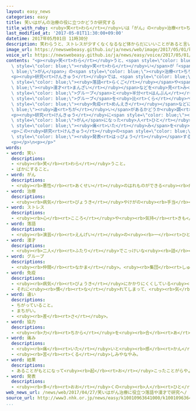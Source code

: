 ```yaml
---
layout: easy_news
categories: easy
title: 笑いはがんの治療の役に立つかどうか研究する
title_with_ruby: <ruby>笑<rt>わら</rt></ruby>いは「がん」の<ruby>治療<rt>ちりょう</rt></ruby>の<ruby>役<rt>やく</rt></ruby>に<ruby>立<rt>た</rt></ruby>つかどうか<ruby>研究<rt>けんきゅう</rt></ruby>する
last_modified_at: '2017-05-01T11:30:00+09:00'
datetime: 2017年05月01日 11時30分
description: 笑わらうと、ストレスが少すくなくなるなど体からだにいいことがあると言いわれています。
image_url: https://newswebeasy.github.io/ja/news/web/image/2017/05/01/k10010963641000.jpg
voice_url: https://newswebeasy.github.io/ja/news/easy/voice/2017/05/01/k10010963641000.mp3
contents: "<p><ruby>笑<rt>わら</rt></ruby>うと、<span style=\"color: blue;\">ストレス</span>が<ruby>少<rt>すく</rt></ruby>なくなるなど<ruby>体<rt>からだ</rt></ruby>にいいことがあると<ruby>言<rt>い</rt></ruby>われています。<ruby>大阪<rt>おおさか</rt></ruby><ruby>国際<rt>こくさい</rt></ruby>がんセンターは、<span\
  \ style=\"color: blue;\"><ruby>笑<rt>わら</rt></ruby>い</span>が「<span style=\"color:\
  \ blue;\">がん</span>」の<span style=\"color: blue;\"><ruby>治療<rt>ちりょう</rt></ruby></span>の<ruby>役<rt>やく</rt></ruby>に<ruby>立<rt>た</rt></ruby>つかどうか<ruby>調<rt>しら</rt></ruby>べる<ruby>研究<rt>けんきゅう</rt></ruby>を<ruby>始<rt>はじ</rt></ruby>めます。</p>\n\
  <p><ruby>研究<rt>けんきゅう</rt></ruby>では、<span style=\"color: blue;\">がん</span>になって<ruby>病院<rt>びょういん</rt></ruby>に<ruby>通<rt>かよ</rt></ruby>っている７０<ruby>人<rt>にん</rt></ruby>に、<ruby>面白<rt>おもしろ</rt></ruby>い<span\
  \ style=\"color: blue;\"><ruby>落語<rt>らくご</rt></ruby></span>や<span style=\"color:\
  \ blue;\"><ruby>漫才<rt>まんざい</rt></ruby></span>などを<ruby>見<rt>み</rt></ruby>てもらいます。<ruby>全部<rt>ぜんぶ</rt></ruby><ruby>見<rt>み</rt></ruby>た<span\
  \ style=\"color: blue;\">グループ</span>と<ruby>半分<rt>はんぶん</rt></ruby>だけ<ruby>見<rt>み</rt></ruby>た<span\
  \ style=\"color: blue;\">グループ</span>を<ruby>比<rt>くら</rt></ruby>べて、<ruby>体<rt>からだ</rt></ruby>の<span\
  \ style=\"color: blue;\"><ruby>免疫<rt>めんえき</rt></ruby></span>などに<span style=\"color:\
  \ blue;\"><ruby>違<rt>ちが</rt></ruby>い</span>があるかどうか<ruby>調<rt>しら</rt></ruby>べます。</p>\n\
  <p><ruby>研究<rt>けんきゅう</rt></ruby>に<span style=\"color: blue;\"><ruby>協力<rt>きょうりょく</rt></ruby></span>する<ruby>落語<rt>らくご</rt></ruby><ruby>家<rt>か</rt></ruby>の<ruby>桂<rt>かつら</rt></ruby><ruby>文珍<rt>ぶんちん</rt></ruby>さんは「<span\
  \ style=\"color: blue;\">がん</span>になった<ruby>人<rt>ひと</rt></ruby>の<ruby>役<rt>やく</rt></ruby>に<ruby>立<rt>た</rt></ruby>つといいなと<ruby>思<rt>おも</rt></ruby>って、<ruby>一生懸命<rt>いっしょうけんめい</rt></ruby>やります。<ruby>笑<rt>わら</rt></ruby>って<span\
  \ style=\"color: blue;\"><ruby>痛<rt>いた</rt></ruby>み</span>を<ruby>忘<rt>わす</rt></ruby>れてほしいと<ruby>思<rt>おも</rt></ruby>います」と<ruby>話<rt>はな</rt></ruby>していました。</p>\n\
  <p>この<ruby>研究<rt>けんきゅう</rt></ruby>の<span style=\"color: blue;\"><ruby>結果<rt>けっか</rt></ruby></span>は、<ruby>専門<rt>せんもん</rt></ruby>の<ruby>雑誌<rt>ざっし</rt></ruby>に<span\
  \ style=\"color: blue;\"><ruby>発表<rt>はっぴょう</rt></ruby></span>する<ruby>予定<rt>よてい</rt></ruby>です。</p>\n\
  <p></p>\n<p></p>"
words:
- word: 笑い
  descriptions:
  - <ruby><rb>笑</rb><rt>わら</rt></ruby>うこと。
  - ばかにすること。
- word: がん
  descriptions:
  - <ruby><rb>悪性</rb><rt>あくせい</rt></ruby>のはれものができる<ruby><rb>病気</rb><rt>びょうき</rt></ruby>。<ruby><rb>体</rb><rt>からだ</rt></ruby>の<ruby><rb>中</rb><rt>なか</rt></ruby>にできたがん<ruby><rb>細胞</rb><rt>さいぼう</rt></ruby>がどんどん<ruby><rb>増</rb><rt>ふ</rt></ruby>えて<ruby><rb>体</rb><rt>からだ</rt></ruby>に<ruby><rb>害</rb><rt>がい</rt></ruby>をあたえる。
- word: 治療
  descriptions:
  - <ruby><rb>病気</rb><rt>びょうき</rt></ruby>やけがの<ruby><rb>手当</rb><rt>てあ</rt></ruby>てをして<ruby><rb>治</rb><rt>なお</rt></ruby>すこと。
- word: ストレス
  descriptions:
  - <ruby><rb>心</rb><rt>こころ</rt></ruby>や<ruby><rb>気持</rb><rt>きも</rt></ruby>ちに<ruby><rb>悪</rb><rt>わる</rt></ruby>い<ruby><rb>影響</rb><rt>えいきょう</rt></ruby>をあたえる、いろいろなしげき。そのために<ruby><rb>体</rb><rt>からだ</rt></ruby>の<ruby><rb>調子</rb><rt>ちょうし</rt></ruby>や<ruby><rb>気分</rb><rt>きぶん</rt></ruby>が、ふだんと<ruby><rb>変</rb><rt>か</rt></ruby>わる。
- word: 落語
  descriptions:
  - <ruby><rb>演芸</rb><rt>えんげい</rt></ruby>の<ruby><rb>一</rb><rt>ひと</rt></ruby>つ。<ruby><rb>独</rb><rt>ひと</rt></ruby>りで<ruby><rb>語</rb><rt>かた</rt></ruby>って、<ruby><rb>終</rb><rt>お</rt></ruby>わりに<ruby><rb>落</rb><rt>お</rt></ruby>ちをつける、こっけいな<ruby><rb>話</rb><rt>はなし</rt></ruby>。<ruby><rb>落</rb><rt>お</rt></ruby>としばなし。
- word: 漫才
  descriptions:
  - <ruby><rb>二人</rb><rt>ふたり</rt></ruby>でこっけいな<ruby><rb>話</rb><rt>はなし</rt></ruby>のやりとりをする<ruby><rb>演芸</rb><rt>えんげい</rt></ruby>。
- word: グループ
  descriptions:
  - <ruby><rb>仲間</rb><rt>なかま</rt></ruby>。<ruby><rb>集団</rb><rt>しゅうだん</rt></ruby>。
- word: 免疫
  descriptions:
  - <ruby><rb>病気</rb><rt>びょうき</rt></ruby>にかかりにくくしている<ruby><rb>体</rb><rt>からだ</rt></ruby>のはたらき。<ruby><rb>前</rb><rt>まえ</rt></ruby>に<ruby><rb>一度</rb><rt>いちど</rt></ruby>その<ruby><rb>病気</rb><rt>びょうき</rt></ruby>にかかったり、<ruby><rb>予防接種</rb><rt>よぼうせっしゅ</rt></ruby>を<ruby><rb>受</rb><rt>う</rt></ruby>けたりするとできる。
  - それに<ruby><rb>慣</rb><rt>な</rt></ruby>れてしまって、<ruby><rb>気</rb><rt>き</rt></ruby>にしなくなること。
- word: 違い
  descriptions:
  - ちがっていること。
  - まちがい。
  - <ruby><rb>差</rb><rt>さ</rt></ruby>。
- word: 協力
  descriptions:
  - <ruby><rb>力</rb><rt>ちから</rt></ruby>を<ruby><rb>合</rb><rt>あ</rt></ruby>わせて、ものごとを<ruby><rb>行</rb><rt>おこな</rt></ruby>うこと。
- word: 痛み
  descriptions:
  - <ruby><rb>痛</rb><rt>いた</rt></ruby>いと<ruby><rb>感</rb><rt>かん</rt></ruby>じること。
  - <ruby><rb>苦</rb><rt>くる</rt></ruby>しみやなやみ。
- word: 結果
  descriptions:
  - あることがもとになって<ruby><rb>起</rb><rt>お</rt></ruby>こったことがらやようす。
- word: 発表
  descriptions:
  - <ruby><rb>多</rb><rt>おお</rt></ruby>くの<ruby><rb>人</rb><rt>ひと</rt></ruby>に<ruby><rb>広</rb><rt>ひろ</rt></ruby>く<ruby><rb>知</rb><rt>し</rt></ruby>らせること。
web_news_url: /news/web/2017/04/27/笑いはがん治療に役立つ落語や漫才で研究へ/
source_url: http://www3.nhk.or.jp/news/easy/k10010963641000/k10010963641000.html
...
```

